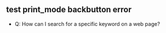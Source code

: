 ## test print_mode backbutton error

* Q: How can I search for a specific keyword on a web page?

##

